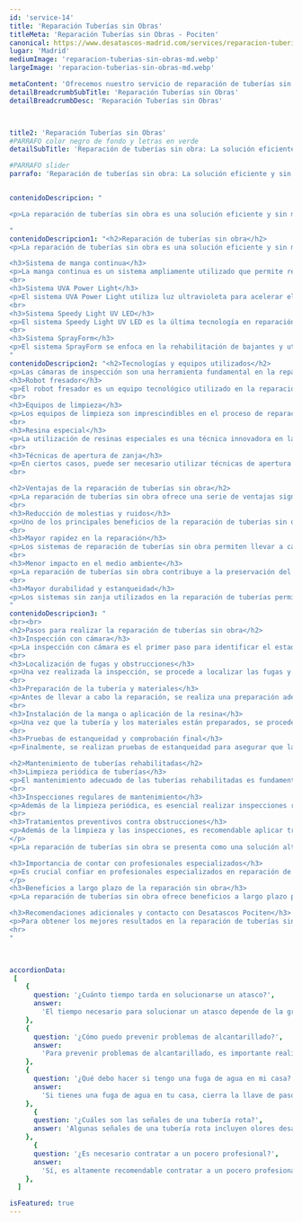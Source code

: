 ```yaml
---
id: 'service-14'
title: 'Reparación Tuberías sin Obras'
titleMeta: 'Reparación Tuberías sin Obras - Pociten'
canonical: https://www.desatascos-madrid.com/services/reparacion-tuberias-sin-obras
lugar: 'Madrid'
mediumImage: 'reparacion-tuberias-sin-obras-md.webp'
largeImage: 'reparacion-tuberias-sin-obras-md.webp'

metaContent: 'Ofrecemos nuestro servicio de reparación de tuberías sin obra al mejor precio y con las máxima calidad. Confía en nuestra experiencia y tecnología avanzada ¡Contáctanos ahora!☎️​ 647 376 782'
detailBreadcrumbSubTitle: 'Reparación Tuberías sin Obras'
detailBreadcrumbDesc: 'Reparación Tuberías sin Obras'



title2: 'Reparación Tuberías sin Obras'
#PARRAFO color negro de fondo y letras en verde
detailSubTitle: 'Reparación de tuberías sin obra: La solución eficiente y sin molestias'

#PARRAFO slider
parrafo: 'Reparación de tuberías sin obra: La solución eficiente y sin molestias'


contenidoDescripcion: "

<p>La reparación de tuberías sin obra es una solución eficiente y sin molestias para resolver problemas de saneamiento. Mediante sistemas como la manga continua, el sistema UVA Power Light, el sistema Speedy Light UV LED y el sistema SprayForm, es posible rehabilitar las tuberías de forma rápida y efectiva. Estos métodos se basan en tecnologías avanzadas y equipos especializados, garantizando resultados duraderos y sin la necesidad de realizar obras que generen molestias. Además, contar con profesionales especializados en reparaciones sin obra, como Desatascos Pociten, es fundamental para obtener la solución adecuada y mantener un correcto mantenimiento de las tuberías rehabilitadas.</p>

"
contenidoDescripcion1: "<h2>Reparación de tuberías sin obra</h2>
<p>La reparación de tuberías sin obra es una solución eficiente y sin molestias para solucionar problemas en el sistema de tuberías. Existen diferentes sistemas y tecnologías que permiten llevar a cabo esta reparación de manera efectiva, como la manga continua, el sistema UVA Power Light, el sistema Speedy Light UV LED y el sistema SprayForm.</p>

<h3>Sistema de manga continua</h3>
<p>La manga continua es un sistema ampliamente utilizado que permite reparar y rehabilitar tuberías de cualquier material y diámetro. Para su curado, se utiliza agua caliente o vapor. Aunque este método puede tener un proceso de preparación y ejecución más lento, es ideal para tuberías de hasta 1200 mm de diámetro.</p>
<br>
<h3>Sistema UVA Power Light</h3>
<p>El sistema UVA Power Light utiliza luz ultravioleta para acelerar el proceso de curado de las tuberías. Es especialmente efectivo en redes de saneamiento de grandes diámetros y/o longitudes. A diferencia de la manga continua, este sistema tiene un tiempo de curado más rápido, pero está limitado en términos de diámetro y longitud de las tuberías a reparar.</p>
<br>
<h3>Sistema Speedy Light UV LED</h3>
<p>El sistema Speedy Light UV LED es la última tecnología en reparación de tuberías sin obra. Utiliza luz UV LED para el curado de la manga continua, lo que permite una mayor rapidez en el proceso. Este sistema es ideal para aplicaciones residenciales y comerciales, ya que puede ser aplicado en tuberías tanto horizontales como verticales.</p>
<br>
<h3>Sistema SprayForm</h3>
<p>El sistema SprayForm se enfoca en la rehabilitación de bajantes y utiliza la proyección de un polímero plástico para revestir el interior de la tubería y crear una nueva superficie continua y estanca. Este sistema es especialmente útil para la rehabilitación de tuberías de fibrocemento, evitando su manipulación y reduciendo los costos asociados con su sustitución.</p>
"
contenidoDescripcion2: "<h2>Tecnologías y equipos utilizados</h2>
<p>Las cámaras de inspección son una herramienta fundamental en la reparación de tuberías sin obra. Estos dispositivos permiten visualizar el interior de las tuberías de manera precisa y detallada, identificando posibles problemas como obstrucciones, fugas o daños estructurales.</p>
<h3>Robot fresador</h3>
<p>El robot fresador es un equipo tecnológico utilizado en la reparación de tuberías sin obra que permite eliminar obstrucciones y depósitos en el interior de las tuberías. Este dispositivo utiliza cabezales de fresado que se adaptan al diámetro de la tubería, garantizando una limpieza eficiente y sin dañar la estructura.</p>
<br>
<h3>Equipos de limpieza</h3>
<p>Los equipos de limpieza son imprescindibles en el proceso de reparación de tuberías sin obra. Estos equipos utilizan diferentes técnicas, como la proyección de agua a alta presión, para eliminar residuos y obstrucciones en las tuberías, asegurando un flujo adecuado y evitando futuros problemas.</p>
<br>
<h3>Resina especial</h3>
<p>La utilización de resinas especiales es una técnica innovadora en la reparación de tuberías sin obra. Estas resinas se aplican en el interior de la tubería, formando una capa protectora que repara grietas, fisuras o infiltraciones, garantizando la estanqueidad y durabilidad de la tubería rehabilitada.</p>
<br>
<h3>Técnicas de apertura de zanja</h3>
<p>En ciertos casos, puede ser necesario utilizar técnicas de apertura de zanja en la reparación de tuberías sin obra. Estas técnicas permiten acceder al punto exacto donde se encuentra el problema, minimizando la necesidad de abrir zanjas extensas y reduciendo en gran medida las molestias y los costos asociados.</p>
<br>

<h2>Ventajas de la reparación de tuberías sin obra</h2>
<p>La reparación de tuberías sin obra ofrece una serie de ventajas significativas en comparación con los métodos tradicionales de reparación.</p>
<br>
<h3>Reducción de molestias y ruidos</h3>
<p>Uno de los principales beneficios de la reparación de tuberías sin obra es la reducción de molestias y ruidos asociados con las obras convencionales. Al no requerir la apertura de zanjas, se minimiza el impacto en el entorno y se evitan las molestias causadas a los residentes y comercios cercanos.</p>
<br>
<h3>Mayor rapidez en la reparación</h3>
<p>Los sistemas de reparación de tuberías sin obra permiten llevar a cabo las tareas de manera más rápida y eficiente en comparación con los métodos convencionales. Esto se debe a que no es necesario excavar, lo que ahorra tiempo y agiliza el proceso de reparación.</p>
<br>
<h3>Menor impacto en el medio ambiente</h3>
<p>La reparación de tuberías sin obra contribuye a la preservación del medio ambiente al reducir la emisión de gases contaminantes y minimizar el consumo de recursos naturales. Al evitar la apertura de zanjas y el uso intensivo de maquinaria, se reduce el impacto ecológico de las obras de saneamiento.</p>
<br>
<h3>Mayor durabilidad y estanqueidad</h3>
<p>Los sistemas sin zanja utilizados en la reparación de tuberías permiten obtener resultados duraderos y con una alta estanqueidad. Los materiales de calidad utilizados, combinados con las técnicas de aplicación apropiadas, garantizan la máxima resistencia y una mayor vida útil de las tuberías rehabilitadas.</p>
"
contenidoDescripcion3: "
<br><br>
<h2>Pasos para realizar la reparación de tuberías sin obra</h2>
<h3>Inspección con cámara</h3>
<p>La inspección con cámara es el primer paso para identificar el estado de la tubería y determinar las áreas que requieren reparación. Mediante el uso de una cámara de inspección especializada, los expertos pueden detectar posibles fugas, obstrucciones o daños en la tubería.</p>
<br>
<h3>Localización de fugas y obstrucciones</h3>
<p>Una vez realizada la inspección, se procede a localizar las fugas y obstrucciones presentes en la tubería. Con tecnología avanzada, como detectores de fugas y equipos de localización, los profesionales pueden identificar con precisión los puntos exactos que necesitan ser reparados.</p>
<br>
<h3>Preparación de la tubería y materiales</h3>
<p>Antes de llevar a cabo la reparación, se realiza una preparación adecuada de la tubería y los materiales a utilizar. Esto puede incluir la limpieza y desinfección de la tubería, así como la selección y preparación de la manga continua o la resina especial, dependiendo del método de reparación elegido.</p>
<br>
<h3>Instalación de la manga o aplicación de la resina</h3>
<p>Una vez que la tubería y los materiales están preparados, se procede a la instalación de la manga continua o la aplicación de la resina especial. Estos materiales se introducen en la tubería dañada, utilizando técnicas específicas y herramientas especializadas, para crear una nueva capa interna resistente y duradera.</p>
<br>
<h3>Pruebas de estanqueidad y comprobación final</h3>
<p>Finalmente, se realizan pruebas de estanqueidad para asegurar que la reparación ha sido efectiva. Mediante la utilización de equipos y procedimientos rigurosos, se comprueba que la tubería rehabilitada no presenta filtraciones ni fugas. Una vez superadas las pruebas, se realiza una comprobación final para asegurar que todo está en óptimas condiciones.</p>

<h2>Mantenimiento de tuberías rehabilitadas</h2>
<h3>Limpieza periódica de tuberías</h3>
<p>El mantenimiento adecuado de las tuberías rehabilitadas es fundamental para garantizar su buen funcionamiento a largo plazo. Una parte importante de este mantenimiento consiste en llevar a cabo una limpieza periódica de las tuberías. Mediante el uso de equipos especializados de limpieza, se eliminan los depósitos de sedimentos, residuos y obstrucciones que puedan acumularse en el interior de las tuberías. Esto ayuda a mantener un flujo de agua óptimo y previene futuros problemas de obstrucción.</p>
<br>
<h3>Inspecciones regulares de mantenimiento</h3>
<p>Además de la limpieza periódica, es esencial realizar inspecciones regulares de mantenimiento en las tuberías rehabilitadas. Mediante el uso de cámaras de inspección, se examina minuciosamente el estado de las tuberías en busca de posibles fugas, grietas o deterioro. Estas inspecciones permiten identificar y solucionar cualquier problema antes de que se agrave, evitando costosas reparaciones futuras y garantizando el correcto funcionamiento de las tuberías.</p>
<br>
<h3>Tratamientos preventivos contra obstrucciones</h3>
<p>Además de la limpieza y las inspecciones, es recomendable aplicar tratamientos preventivos contra obstrucciones en las tuberías rehabilitadas. Estos tratamientos consisten en el uso de productos químicos especiales que ayudan a prevenir la acumulación de residuos y obstrucciones en el interior de las tuberías. Estos productos actúan como una capa protectora que evita la adherencia de sólidos y facilita el flujo adecuado del agua. Realizar estos tratamientos periódicamente contribuye a prolongar la vida útil de las tuberías y mantener un sistema de saneamiento eficiente.
</p>
<p>La reparación de tuberías sin obra se presenta como una solución altamente eficiente y sin complicaciones para abordar los problemas en las tuberías. Mediante el uso de tecnologías avanzadas como la manga continua, el sistema UVA Power Light, el sistema Speedy Light UV LED y el sistema SprayForm, es posible rehabilitar las tuberías sin la necesidad de realizar obras invasivas.</p>

<h3>Importancia de contar con profesionales especializados</h3>
<p>Es crucial confiar en profesionales especializados en reparación de tuberías sin obra como Desatascos Pociten para garantizar un trabajo de alta calidad. Estos expertos cuentan con la tecnología y la capacitación adecuada para realizar las reparaciones de manera eficiente y efectiva, asegurando unos resultados duraderos y satisfactorios.
</p>
<h3>Beneficios a largo plazo de la reparación sin obra</h3>
<p>La reparación de tuberías sin obra ofrece beneficios a largo plazo para los sistemas de saneamiento. Además de solucionar los problemas existentes, estas técnicas de rehabilitación garantizan una mayor durabilidad y estanqueidad de las tuberías. Esto se traduce en una vida útil prolongada de las instalaciones y en un menor riesgo de futuras averías y fugas.</p>

<h3>Recomendaciones adicionales y contacto con Desatascos Pociten</h3>
<p>Para obtener los mejores resultados en la reparación de tuberías sin obra, es importante seguir algunas recomendaciones adicionales. Realizar limpiezas periódicas, inspecciones regulares y tratamientos preventivos ayudará a mantener las tuberías rehabilitadas en óptimas condiciones. Si necesitas los servicios de Desatascos Pociten, no dudes en ponerte en contacto con nosotros para recibir asesoramiento personalizado y soluciones profesionales.</p>
<hr>
"



accordionData:
 [
    {
      question: '¿Cuánto tiempo tarda en solucionarse un atasco?',
      answer:
        'El tiempo necesario para solucionar un atasco depende de la gravedad y la complejidad del problema. En general, los poceros profesionales realizan intervenciones rápidas y eficientes para minimizar las molestias.',
    },
    {
      question: '¿Cómo puedo prevenir problemas de alcantarillado?',
      answer:
        'Para prevenir problemas de alcantarillado, es importante realizar un mantenimiento preventivo regular, evitando arrojar objetos no adecuados por el desagüe y realizando limpiezas periódicas para eliminar obstrucciones y residuos acumulados.',
    },
    {
      question: '¿Qué debo hacer si tengo una fuga de agua en mi casa?',
      answer:
        'Si tienes una fuga de agua en tu casa, cierra la llave de paso para detener el flujo de agua y evita mayores daños. Luego, contacta a una empresa de pocería profesional para que realice las reparaciones necesarias.'
    },
      {
      question: '¿Cuáles son las señales de una tubería rota?',
      answer: 'Algunas señales de una tubería rota incluyen olores desagradables, humedad o filtraciones en techos o paredes, disminución en la presión del agua y la aparición de manchas de moho o corrosión.'
    },
      {
      question: '¿Es necesario contratar a un pocero profesional?',
      answer:
        'Sí, es altamente recomendable contratar a un pocero profesional para garantizar un trabajo seguro y de calidad. Los poceros profesionales cuentan con los conocimientos, experiencia y herramientas necesarias para solucionar los problemas de las redes de saneamiento de manera eficiente.',
    },
  ]

isFeatured: true
---
```

